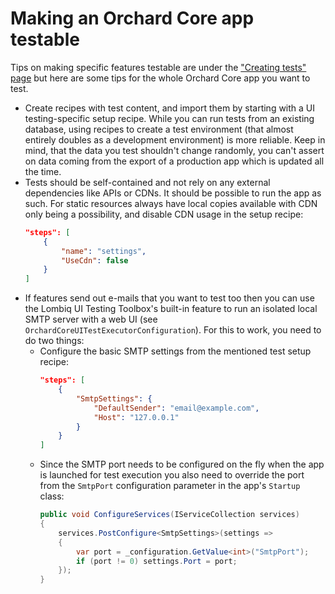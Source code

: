 # Making an Orchard Core app testable



Tips on making specific features testable are under the ["Creating tests" page](CreatingTests.md) but here are some tips for the whole Orchard Core app you want to test.

- Create recipes with test content, and import them by starting with a UI testing-specific setup recipe. While you can run tests from an existing database, using recipes to create a test environment (that almost entirely doubles as a development environment) is more reliable. Keep in mind, that the data you test shouldn't change randomly, you can't assert on data coming from the export of a production app which is updated all the time.
- Tests should be self-contained and not rely on any external dependencies like APIs or CDNs. It should be possible to run the app as such. For static resources always have local copies available with CDN only being a possibility, and disable CDN usage in the setup recipe:
    ```json
    "steps": [
        {
            "name": "settings",
            "UseCdn": false
        }
    ]
    ```
- If features send out e-mails that you want to test too then you can use the Lombiq UI Testing Toolbox's built-in feature to run an isolated local SMTP server with a web UI (see `OrchardCoreUITestExecutorConfiguration`). For this to work, you need to do two things:
    - Configure the basic SMTP settings from the mentioned test setup recipe:
        ```json
        "steps": [
            {
                "SmtpSettings": {
                    "DefaultSender": "email@example.com",
                    "Host": "127.0.0.1"
                }
            }
        ]
        ```
    - Since the SMTP port needs to be configured on the fly when the app is launched for test execution you also need to override the port from the `SmtpPort` configuration parameter in the app's `Startup` class:
        ```csharp
        public void ConfigureServices(IServiceCollection services)
        {
            services.PostConfigure<SmtpSettings>(settings =>
            {
                var port = _configuration.GetValue<int>("SmtpPort");
                if (port != 0) settings.Port = port;
            });
        }

        ```

